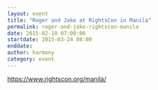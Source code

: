 ```yaml
---
layout: event
title: "Roger and Jake at RightsCon in Manila"
permalink: roger-and-jake-rightscon-manila
date: 2015-02-10 07:00:00
startdate: 2015-03-24 08:00
enddate: 
author: harmony
category: event
---
```


https://www.rightscon.org/manila/
